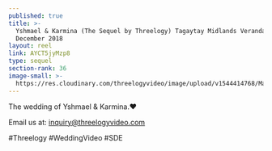 ```yaml
---
published: true
title: >-
  Yshmael & Karmina (The Sequel by Threelogy) Tagaytay Midlands Veranda -
  December 2018
layout: reel
link: AYCT5jyMzp8
type: sequel
section-rank: 36
image-small: >-
  https://res.cloudinary.com/threelogyvideo/image/upload/v1544414768/Mak_2-03.jpg
---
```

The wedding of Yshmael & Karmina.❤ 

Email us at: inquiry@threelogyvideo.com 

#Threelogy #WeddingVideo #SDE